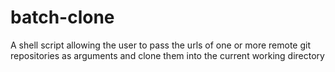 # batch-clone
A shell script allowing the user to pass the urls of one or more remote git repositories as arguments and clone them into the current working directory
